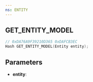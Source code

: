 ```yaml
---
ns: ENTITY
---
```

## GET_ENTITY_MODEL

```c
// 0xDA76A9F39210D365 0xDAFCB3EC
Hash GET_ENTITY_MODEL(Entity entity);
```

## Parameters
* **entity**:
